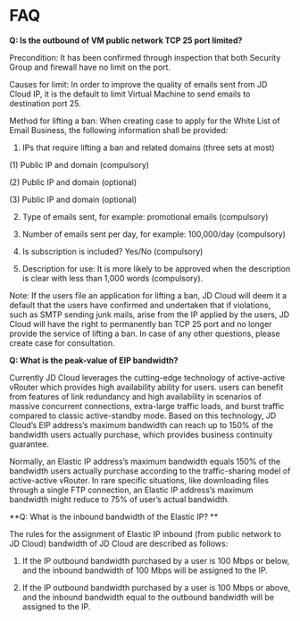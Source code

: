 # FAQ

**Q: Is the outbound of VM public network TCP 25 port limited?**

Precondition: It has been confirmed through inspection that both Security Group and firewall have no limit on the port.

Causes for limit: In order to improve the quality of emails sent from JD Cloud IP, it is the default to limit Virtual Machine to send emails to destination port 25.



Method for lifting a ban: When creating case to apply for the White List of Email Business, the following information shall be provided:

1. IPs that require lifting a ban and related domains (three sets at most)

(1) Public IP and domain (compulsory)

(2) Public IP and domain (optional)

(3) Public IP and domain (optional)

2. Type of emails sent, for example: promotional emails (compulsory)

3. Number of emails sent per day, for example: 100,000/day (compulsory)

4. Is subscription is included? Yes/No (compulsory)

5. Description for use: It is more likely to be approved when the description is clear with less than 1,000 words (compulsory).

 

Note: If the users file an application for lifting a ban, JD Cloud will deem it a default that the users have confirmed and undertaken that if violations, such as SMTP sending junk mails, arise from the IP applied by the users, JD Cloud will have the right to permanently ban TCP 25 port and no longer provide the service of lifting a ban. In case of any other questions, please create case for consultation.

**Q: What is the peak-value of EIP bandwidth?**

Currently JD Cloud leverages the cutting-edge technology of active-active vRouter which provides high availability ability for users. users can benefit from features of link redundancy and high availability in scenarios of massive concurrent connections, extra-large traffic loads, and burst traffic compared to classic active-standby mode. Based on this technology, JD Cloud’s EIP address’s maximum bandwidth can reach up to 150% of the bandwidth users actually purchase, which provides business continuity guarantee.

Normally, an Elastic IP address’s maximum bandwidth equals 150% of the bandwidth users actually purchase according to the traffic-sharing model of active-active vRouter. In rare specific situations, like downloading files through a single FTP connection, an Elastic IP address’s maximum bandwidth might reduce to 75% of user’s actual bandwidth.

**Q: What is the inbound bandwidth of the Elastic IP? **

The rules for the assignment of Elastic IP inbound (from public network to JD Cloud) bandwidth of JD Cloud are described as follows:

1. If the IP outbound bandwidth purchased by a user is 100 Mbps or below, and the inbound bandwidth of 100 Mbps will be assigned to the IP.

2. If the IP outbound bandwidth purchased by a user is 100 Mbps or above, and the inbound bandwidth equal to the outbound bandwidth will be assigned to the IP.
